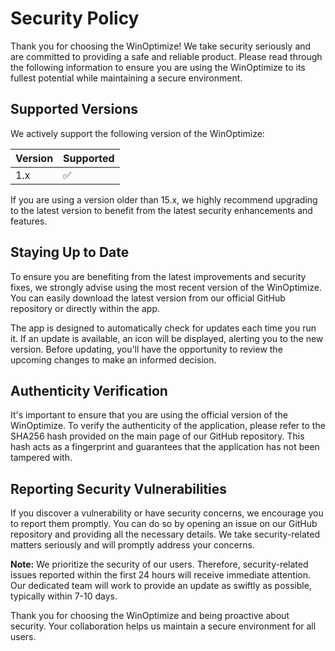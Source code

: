 # Security Policy

Thank you for choosing the WinOptimize! We take security seriously and are committed to providing a safe and reliable product. Please read through the following information to ensure you are using the WinOptimize to its fullest potential while maintaining a secure environment.

## Supported Versions

We actively support the following version of the WinOptimize:

| Version | Supported          |
| ------- | ------------------ |
| 1.x   | ✅                |

If you are using a version older than 15.x, we highly recommend upgrading to the latest version to benefit from the latest security enhancements and features.

## Staying Up to Date

To ensure you are benefiting from the latest improvements and security fixes, we strongly advise using the most recent version of the WinOptimize. You can easily download the latest version from our official GitHub repository or directly within the app.

The app is designed to automatically check for updates each time you run it. If an update is available, an icon will be displayed, alerting you to the new version. Before updating, you'll have the opportunity to review the upcoming changes to make an informed decision.

## Authenticity Verification

It's important to ensure that you are using the official version of the WinOptimize. To verify the authenticity of the application, please refer to the SHA256 hash provided on the main page of our GitHub repository. This hash acts as a fingerprint and guarantees that the application has not been tampered with.

## Reporting Security Vulnerabilities

If you discover a vulnerability or have security concerns, we encourage you to report them promptly. You can do so by opening an issue on our GitHub repository and providing all the necessary details. We take security-related matters seriously and will promptly address your concerns.

**Note:** We prioritize the security of our users. Therefore, security-related issues reported within the first 24 hours will receive immediate attention. Our dedicated team will work to provide an update as swiftly as possible, typically within 7-10 days.

Thank you for choosing the WinOptimize and being proactive about security. Your collaboration helps us maintain a secure environment for all users.
